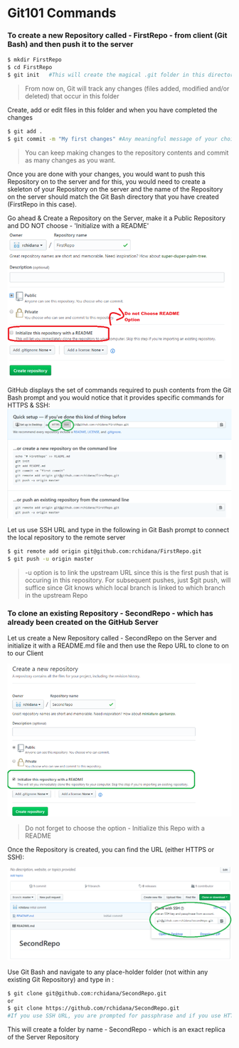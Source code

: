 # Git101 Commands

### To create a new Repository called - FirstRepo - from client (Git Bash) and then push it to the server

```sh
$ mkdir FirstRepo
$ cd FirstRepo
$ git init   #This will create the magical .git folder in this directory
```
>From now on, Git will track any changes (files added, modified and/or deleted) that occur in this folder

Create, add or edit files in this folder and when you have completed the changes

```sh
$ git add .
$ git commit -m "My first changes" #Any meaningful message of your choice
```
>You can keep making changes to the repository contents and commit as many changes as you want.

Once you are done with your changes, you would want to push this Repository on to the server and for this, you would need to create a skeleton of your Repository on the server and the name of the Repository on the server should match the Git Bash directory that you have created (FirstRepo in this case).

Go ahead & Create a Repository on the Server, make it a Public Repository and DO NOT choose - 'Initialize with a README'
![](images/FirstRepo.png?raw=true)

GitHub displays the set of commands required to push contents from the Git Bash prompt and you would notice that it provides specific commands for HTTPS & SSH:
![](images/FirstRepoURL.png?raw=true)

Let us use SSH URL and type in the following in Git Bash prompt to connect the local repository to the remote server

```sh
$ git remote add origin git@github.com:rchidana/FirstRepo.git
$ git push -u origin master
```
> -u option is to link the upstream URL since this is the first push that is occuring in this repository. For subsequent pushes, just $git push, will suffice since Git knows which local branch is linked to which branch in the upstream Repo

### To clone an existing Repository - SecondRepo - which has already been created on the GitHub Server

Let us create a New Repository called - SecondRepo on the Server and initialize it with a README.md file and then use the Repo URL to clone to on to our Client

![](images/SecondRepo.png?raw=true)
>Do not forget to choose the option - Initialize this Repo with a README

Once the Repository is created, you can find the URL (either HTTPS or SSH):

![](images/SecondRepoURL.png?raw=true)

Use Git Bash and navigate to any place-holder folder (not within any existing Git Repository) and type in :

```sh
$ git clone git@github.com:rchidana/SecondRepo.git
or 
$ git clone https://github.com/rchidana/SecondRepo.git
#If you use SSH URL, you are prompted for passphrase and if you use HTTPS URL, you will be prompted to enter your GitHub username (or registered email) & password
```

This will create a folder by name - SecondRepo - which is an exact replica of the Server Repository

